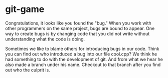 git-game
========

Congratulations, it looks like you found the "bug."
When you work with other programmers on the same project, bugs are bound to appear.
One way to create bugs is by changing code that you did not write without understanding what the code is doing.

Sometimes we like to blame others for introducing bugs in our code. 
Think you can find out who introduced a bug into our file cool.cpp? 
We think he had something to do with the development of git.
And from what we hear he also made a branch under his name.
Checkout to that branch after you find out who the culprit is. 

